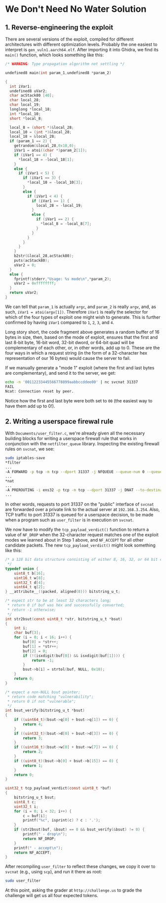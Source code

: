 # We Don't Need No Water Solution

## 1. Reverse-engineering the exploit

There are several versions of the exploit, compiled for different architectures
with different optimization levels. Probably the one easiest to interpret is
`gen_vuln1.aarch64.elf`. After importing it into Ghidra, we find its `main()`
function, which looks something like this:

```c
/* WARNING: Type propagation algorithm not settling */

undefined8 main(int param_1,undefined8 *param_2)

{
  int iVar1;
  undefined8 uVar2;
  char acStack80 [40];
  char local_28;
  char local_19;
  longlong *local_18;
  int *local_10;
  short *local_8;

  local_8 = (short *)&local_28;
  local_10 = (int *)&local_28;
  local_18 = &local_28;
  if (param_1 == 2) {
    getrandom(&local_28,0x10,0);
    iVar1 = atoi((char *)param_2[1]);
    if (iVar1 == 4) {
      *local_18 = -local_18[1];
    }
    else {
      if (iVar1 < 5) {
        if (iVar1 == 3) {
          *local_10 = -local_10[3];
        }
        else {
          if (iVar1 < 4) {
            if (iVar1 == 1) {
              local_28 = -local_19;
            }
            else {
              if (iVar1 == 2) {
                *local_8 = -local_8[7];
              }
            }
          }
        }
      }
    }
    b2str(&local_28,acStack80);
    puts(acStack80);
    uVar2 = 0;
  }
  else {
    fprintf(stderr,"Usage: %s mode\n",*param_2);
    uVar2 = 0xffffffff;
  }
  return uVar2;
}
```

We can tell that `param_1` is actually `argc`, and `param_2` is really `argv`,
and, as such, `iVar1 = atoi(argv[1])`. Therefore `iVar1` is really the selector
for which of the four types of exploit one might wish to generate. This is
further confirmed by having `iVar1` compared to `1`, `2`, `3`, and `4`.

Long story short, the code fragment above generates a random buffer of 16 bytes
in size, then, based on the mode of exploit, ensures that the first and last
8-bit byte, 16-bit word, 32-bit dword, or 64-bit quad will be complementary of
each other, or, in other words, add up to 0. These are the four ways in which
a request string (in the form of a 32-character hex representation of our 16
bytes) would cause the server to fail.

If we manually generate a "mode 1" exploit (where the first and last bytes are
complementary), and send it to the server, we get:

```bash
echo -n '00112233445566778899aabbccddee00' | nc svcnat 31337
FAIL
Ncat: Connection reset by peer.
```

Notice how the first and last byte were both set to `00` (the easiest way to
have them add up to 0!).

## 2. Writing a userspace firewal rule

With `Documents/user_filter.c`, we're already given all the necessary building
blocks for writing a userspace firewall rule that works in conjunction with the
`netfilter_queue` library. Inspecting the existing firewall rules on `svcnat`,
we see:

```bash
sudo iptables-save
*filter
...
-A FORWARD -p tcp -m tcp --dport 31337 -j NFQUEUE --queue-num 0 --queue-bypass
...
*nat
...
-A PREROUTING -i ens32 -p tcp -m tcp --dport 31337 -j DNAT --to-destination 192.168.3.254:31337
...
```

In other words, requests to port 31337 on the "public" interface of `svcnat`
are forwarded over a private link to the actual server at `192.168.3.254`.
Also, TCP traffic to port 31337 is queued for a userspace decision, to be
made when a program such as `user_filter` is in execution on `svcnat`.

We now have to modify the `tcp_payload_verdict()` function to return a value
of `NF_DROP` when the 32-character request matches one of the exploit modes
we learned about in Step 1 above, and `NF_ACCEPT` for all other candidate
packets. The new `tcp_payload_verdict()` might look something like this:

```c
/* a 128 bit data structure consisting of either 8, 16, 32, or 64 bit chunks;
 */
typedef union {
	uint8_t b[16];
	uint16_t w[8];
	uint32_t d[4];
	uint64_t q[2];
} __attribute__((packed, aligned(8))) bitstring_u_t;

/* expect str to be at least 32 characters long;
 * return 0 if buf was hex and successfully converted;
 * return -1 otherwise;
 */
int str2bsut(const uint8_t *str, bitstring_u_t *bsut)
{
	int i;
	char buf[3];
	for (i = 0; i < 16; i++) {
		buf[0] = *str++;
		buf[1] = *str++;
		buf[2] = 0;
		if (!(isxdigit(buf[0]) && isxdigit(buf[1]))) {
			return -1;
		}
		bsut->b[i] = strtol(buf, NULL, 0x10);
	}
	return 0;
}

/* expect a non-NULL bsut pointer;
 * return code matching "vulnerability";
 * return 0 if not "vulnerable";
 */
int bsut_verify(bitstring_u_t *bsut)
{
	if ((uint64_t)(bsut->q[0] + bsut->q[1]) == 0) {
		return 4;
	}
	if ((uint32_t)(bsut->d[0] + bsut->d[3]) == 0) {
		return 3;
	}
	if ((uint16_t)(bsut->w[0] + bsut->w[7]) == 0) {
		return 2;
	}
	if ((uint8_t)(bsut->b[0] + bsut->b[15]) == 0) {
		return 1;
	}
	return 0;
}

uint32_t tcp_payload_verdict(const uint8_t *buf)
{
	bitstring_u_t bsut;
	uint8_t c;
	uint32_t i;
	for (i = 0; i < 32; i++) {
		c = buf[i];
		printf("%c", isprint(c) ? c : '.');
	}
	if (str2bsut(buf, &bsut) == 0 && bsut_verify(&bsut) != 0) {
		printf(" - drop\n");
		return NF_DROP;
	}
	printf(" - accept\n");
	return NF_ACCEPT;
}
```

After recompiling `user_filter` to reflect these changes, we copy it over to
`svcnat` (e.g., using `scp`), and run it there as root:

```bash
sudo user_filter
```

At this point, asking the grader at `http://challenge.us` to grade the
challenge will get us all four expected tokens.
